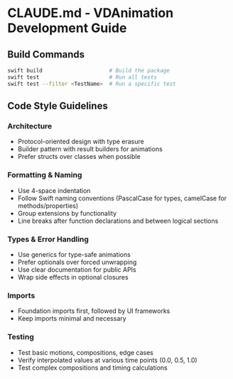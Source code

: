 # CLAUDE.md - VDAnimation Development Guide

## Build Commands
```bash
swift build                     # Build the package
swift test                      # Run all tests
swift test --filter <TestName>  # Run a specific test
```

## Code Style Guidelines

### Architecture
- Protocol-oriented design with type erasure
- Builder pattern with result builders for animations
- Prefer structs over classes when possible

### Formatting & Naming
- Use 4-space indentation
- Follow Swift naming conventions (PascalCase for types, camelCase for methods/properties)
- Group extensions by functionality
- Line breaks after function declarations and between logical sections

### Types & Error Handling
- Use generics for type-safe animations
- Prefer optionals over forced unwrapping
- Use clear documentation for public APIs
- Wrap side effects in optional closures

### Imports
- Foundation imports first, followed by UI frameworks
- Keep imports minimal and necessary

### Testing
- Test basic motions, compositions, edge cases
- Verify interpolated values at various time points (0.0, 0.5, 1.0)
- Test complex compositions and timing calculations